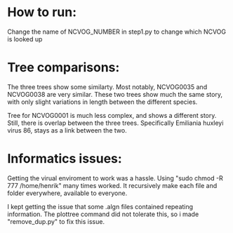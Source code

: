 # How to run:

Change the name of NCVOG_NUMBER in step1.py to change which NCVOG is looked up

# Tree comparisons:

The three trees show some similarty.
Most notably, NCVOG0035 and NCVOG0038 are very similar.
These two trees show much the same story, with only slight variations in length between the different species.

Tree for NCVOG0001 is much less complex, and shows a different story.
Still, there is overlap between the three trees. Specifically Emiliania huxleyi virus 86, stays as a link between the two. 

# Informatics issues:

Getting the virual enviroment to work was a hassle. Using
"sudo chmod -R 777 /home/henrik" many times worked. It recursively make each file and folder everywhere, available to everyone. 

I kept getting the issue that some .algn files contained repeating information. The plottree
command did not tolerate this, so i made "remove_dup.py" to fix this issue. 


